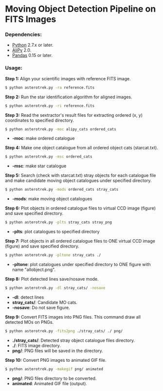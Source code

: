 # Moving Object Detection Pipeline on FITS Images

### Dependencies:
* [Python](http://python.org) 2.7.x or later.
* [AliPy](http://obswww.unige.ch/~tewes/alipy/) 2.0.
* [Pandas](http://pandas.pydata.org/) 0.15 or later.

### Usage:

**Step 1:** Align your scientific images with reference FITS image.

```bash
$ python asterotrek.py -ra reference.fits
```

**Step 2:** Run the star identification algorithm for aligned images.

```bash
$ python asterotrek.py -ri reference.fits
```

**Step 3:** Read the sextractor's result files for extracting ordered (x, y) coordinates to specified directory.

```bash
$ python asterotrek.py -moc alipy_cats ordered_cats
```
* **-moc**: make ordered catalogue

**Step 4:** Make one object catalogue from all ordered object cats (starcat.txt).

```bash
$ python asterotrek.py -msc ordered_cats
```
* **-msc**: make star catalogue

**Step 5:** Search (check with starcat.txt) stray objects for each catalogue file and make candidate moving object catalogues under specified directory.

```bash
$ python asterotrek.py -mods ordered_cats stray_cats
```
* **-mods**: make moving object catalogues

**Step 6:** Plot objects in ordered catalogue files to virtual CCD image (figure) and save specified directory. 

```bash
$ python asterotrek.py -plts stray_cats stray_png
```
* **-plts**: plot catalogues to specified directory

**Step 7:** Plot objects in all ordered catalogue files to ONE virtual CCD image (figure) and save specified directory. 

```bash
$ python asterotrek.py -pltone stray_cats ./
```
* **-pltone**: plot catalogues under specified directory to ONE figure with name "allobject.png".

**Step 8:** Plot detected lines save/nosave mode.

```bash
$ python asterotrek.py -dl stray_cats/ -nosave
```
* **-dl**: detect lines
* **stray_cats/**: Candidate MO cats.
* **-nosave**: Do not save figure.

**Step 9:** Convert FITS images into PNG files. This command draw all detected MOs on PNGs. 

```bash
$ python asterotrek.py -fits2png ./stray_cats/ ./ png/
```
* **./stray_cats/**: Detected stray object catalogue files directory.
* **./**: FITS image directory.
* **png/**: PNG files will be saved in the directory.

**Step 10:** Convert PNG images to animated GIF file.

```bash
$ python asterotrek.py -makegif png/ animated
```
* **png/**: PNG files directory to be converted.
* **animated**: Animated GIF file (output).

